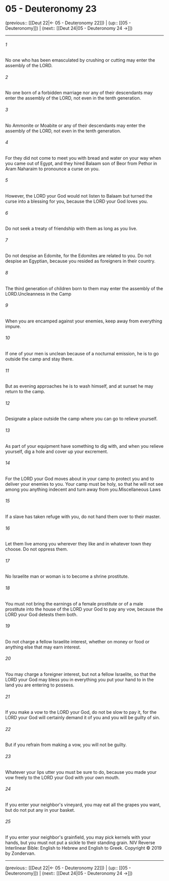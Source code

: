 # 05 - Deuteronomy 23

(previous:: [[Deut 22|← 05 - Deuteronomy 22]]) | (up:: [[05 - Deuteronomy]]) | (next:: [[Deut 24|05 - Deuteronomy 24 →]])

***


###### 1 
No one who has been emasculated by crushing or cutting may enter the assembly of the LORD. 

###### 2 
No one born of a forbidden marriage nor any of their descendants may enter the assembly of the LORD, not even in the tenth generation. 

###### 3 
No Ammonite or Moabite or any of their descendants may enter the assembly of the LORD, not even in the tenth generation. 

###### 4 
For they did not come to meet you with bread and water on your way when you came out of Egypt, and they hired Balaam son of Beor from Pethor in Aram Naharaim to pronounce a curse on you. 

###### 5 
However, the LORD your God would not listen to Balaam but turned the curse into a blessing for you, because the LORD your God loves you. 

###### 6 
Do not seek a treaty of friendship with them as long as you live. 

###### 7 
Do not despise an Edomite, for the Edomites are related to you. Do not despise an Egyptian, because you resided as foreigners in their country. 

###### 8 
The third generation of children born to them may enter the assembly of the LORD.Uncleanness in the Camp 

###### 9 
When you are encamped against your enemies, keep away from everything impure. 

###### 10 
If one of your men is unclean because of a nocturnal emission, he is to go outside the camp and stay there. 

###### 11 
But as evening approaches he is to wash himself, and at sunset he may return to the camp. 

###### 12 
Designate a place outside the camp where you can go to relieve yourself. 

###### 13 
As part of your equipment have something to dig with, and when you relieve yourself, dig a hole and cover up your excrement. 

###### 14 
For the LORD your God moves about in your camp to protect you and to deliver your enemies to you. Your camp must be holy, so that he will not see among you anything indecent and turn away from you.Miscellaneous Laws 

###### 15 
If a slave has taken refuge with you, do not hand them over to their master. 

###### 16 
Let them live among you wherever they like and in whatever town they choose. Do not oppress them. 

###### 17 
No Israelite man or woman is to become a shrine prostitute. 

###### 18 
You must not bring the earnings of a female prostitute or of a male prostitute into the house of the LORD your God to pay any vow, because the LORD your God detests them both. 

###### 19 
Do not charge a fellow Israelite interest, whether on money or food or anything else that may earn interest. 

###### 20 
You may charge a foreigner interest, but not a fellow Israelite, so that the LORD your God may bless you in everything you put your hand to in the land you are entering to possess. 

###### 21 
If you make a vow to the LORD your God, do not be slow to pay it, for the LORD your God will certainly demand it of you and you will be guilty of sin. 

###### 22 
But if you refrain from making a vow, you will not be guilty. 

###### 23 
Whatever your lips utter you must be sure to do, because you made your vow freely to the LORD your God with your own mouth. 

###### 24 
If you enter your neighbor's vineyard, you may eat all the grapes you want, but do not put any in your basket. 

###### 25 
If you enter your neighbor's grainfield, you may pick kernels with your hands, but you must not put a sickle to their standing grain. NIV Reverse Interlinear Bible: English to Hebrew and English to Greek. Copyright © 2019 by Zondervan.

***

(previous:: [[Deut 22|← 05 - Deuteronomy 22]]) | (up:: [[05 - Deuteronomy]]) | (next:: [[Deut 24|05 - Deuteronomy 24 →]])
